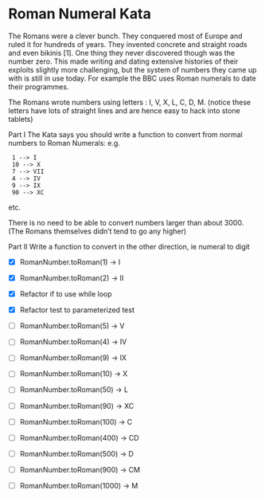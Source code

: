 # Roman Numeral Kata
The Romans were a clever bunch. They conquered most of Europe and ruled it for hundreds of years. They invented concrete and straight roads and even bikinis [1]. One thing they never discovered though was the number zero. This made writing and dating extensive histories of their exploits slightly more challenging, but the system of numbers they came up with is still in use today. For example the BBC uses Roman numerals to date their programmes.

The Romans wrote numbers using letters : I, V, X, L, C, D, M. (notice these letters have lots of straight lines and are hence easy to hack into stone tablets)

Part I
The Kata says you should write a function to convert from normal numbers to Roman Numerals: e.g.

     1 --> I
     10 --> X
     7 --> VII
     4 --> IV
     9 --> IX
     90 --> XC
etc.

There is no need to be able to convert numbers larger than about 3000. (The Romans themselves didn’t tend to go any higher)

Part II
Write a function to convert in the other direction, ie numeral to digit

- [x] RomanNumber.toRoman(1) -> I
- [x] RomanNumber.toRoman(2) -> II
- [x] Refactor if to use while loop
- [x] Refactor test to parameterized test
- [ ] RomanNumber.toRoman(5) -> V
- [ ] RomanNumber.toRoman(4) -> IV
- [ ] RomanNumber.toRoman(9) -> IX
- [ ] RomanNumber.toRoman(10) -> X
- [ ] RomanNumber.toRoman(50) -> L
- [ ] RomanNumber.toRoman(90) -> XC
- [ ] RomanNumber.toRoman(100) -> C
- [ ] RomanNumber.toRoman(400) -> CD
- [ ] RomanNumber.toRoman(500) -> D
- [ ] RomanNumber.toRoman(900) -> CM
- [ ] RomanNumber.toRoman(1000) -> M

